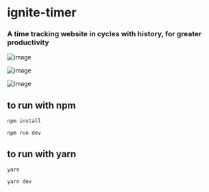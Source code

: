 # ignite-timer
### A time tracking website in cycles with history, for greater productivity

![image](https://user-images.githubusercontent.com/78314940/235244661-cdfbbfc9-eb54-488d-9552-045b9aa77ca2.png)

![image](https://user-images.githubusercontent.com/78314940/235244732-8c87c832-d27c-4150-a9ef-9759e3c97174.png)

![image](https://user-images.githubusercontent.com/78314940/235245667-48a856d1-6e8b-4feb-a2c2-230eb09d4647.png)


## to run with npm
  <p><code>npm install</code></p>
  <p><code>npm run dev</code></p>
  
## to run with yarn
  <p><code>yarn</code></p>
  <p><code>yarn dev</code></p>
